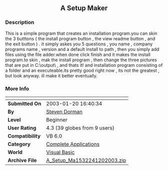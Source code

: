 ﻿<div align="center">

## A Setup Maker


</div>

### Description

This is a simple program that creates an installation program.you can skin the 3 butttons ( the install program button , the view readme button , and the exit button ) . it simply askes you 5 questions , you name , company programs name , version and a default install to path , then you simply add files using the file adder.when done click finish and it makes the install program.to skin , mak the install program , then change the three pictures that are put in C:\output\ , and thats it! and installation program consisting of a folder and an executeable.its pretty good right now , its not the greatest , but look anyway. ill make it better eventually.
 
### More Info
 


<span>             |<span>
---                |---
**Submitted On**   |2003-01-20 16:40:34
**By**             |[Steven Dorman](https://github.com/Planet-Source-Code/PSCIndex/blob/master/ByAuthor/steven-dorman.md)
**Level**          |Beginner
**User Rating**    |4.3 (39 globes from 9 users)
**Compatibility**  |VB 6\.0
**Category**       |[Complete Applications](https://github.com/Planet-Source-Code/PSCIndex/blob/master/ByCategory/complete-applications__1-27.md)
**World**          |[Visual Basic](https://github.com/Planet-Source-Code/PSCIndex/blob/master/ByWorld/visual-basic.md)
**Archive File**   |[A\_Setup\_Ma1532241202003\.zip](https://github.com/Planet-Source-Code/steven-dorman-a-setup-maker__1-42597/archive/master.zip)








